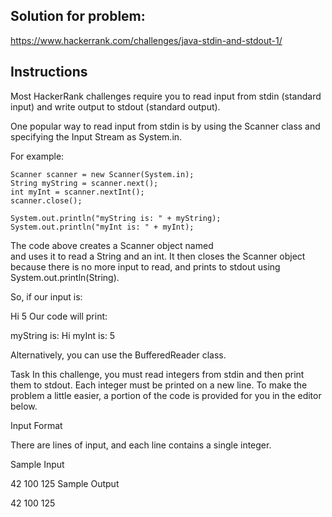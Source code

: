 ## Solution for problem:

https://www.hackerrank.com/challenges/java-stdin-and-stdout-1/

## Instructions

Most HackerRank challenges require you to 
read input from stdin (standard input) 
and write output to stdout (standard output).

One popular way to read input from stdin 
is by using the Scanner class and specifying
the Input Stream as System.in. 
 
For example:
````
Scanner scanner = new Scanner(System.in);
String myString = scanner.next();
int myInt = scanner.nextInt();
scanner.close();

System.out.println("myString is: " + myString);
System.out.println("myInt is: " + myInt);
````

The code above creates a Scanner object named  
and uses it to read a String and an int. 
It then closes the Scanner object because 
there is no more input to read, and prints 
to stdout using System.out.println(String). 

So, if our input is:

Hi 5
Our code will print:

myString is: Hi
myInt is: 5

Alternatively, you can use the BufferedReader class.

Task
In this challenge, you must read  integers from stdin and then print them to stdout. Each integer must be printed on a new line. To make the problem a little easier, a portion of the code is provided for you in the editor below.

Input Format

There are  lines of input, and each line contains a single integer.

Sample Input

42
100
125
Sample Output

42
100
125